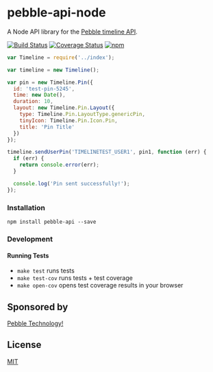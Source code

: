 # pebble-api-node

A Node API library for the [Pebble timeline API](https://developer.getpebble.com/guides/timeline/).

[![Build Status](https://travis-ci.org/pebble/pebble-api-node.svg?branch=master)](https://travis-ci.org/pebble/pebble-api-node)
[![Coverage Status](https://img.shields.io/coveralls/pebble/pebble-api-node.svg)](https://coveralls.io/r/pebble/pebble-api-node)
[![npm](http://img.shields.io/npm/v/pebble-api.svg)](https://www.npmjs.org/package/pebble-api)

```js
var Timeline = require('../index');

var timeline = new Timeline();

var pin = new Timeline.Pin({
  id: 'test-pin-5245',
  time: new Date(),
  duration: 10,
  layout: new Timeline.Pin.Layout({
    type: Timeline.Pin.LayoutType.genericPin,
    tinyIcon: Timeline.Pin.Icon.Pin,
    title: 'Pin Title'
  })
});

timeline.sendUserPin('TIMELINETEST_USER1', pin1, function (err) {
  if (err) {
    return console.error(err);
  }

  console.log('Pin sent successfully!');
});

```

### Installation

```
npm install pebble-api --save
```

### Development

#### Running Tests

- `make test` runs tests
- `make test-cov` runs tests + test coverage
- `make open-cov` opens test coverage results in your browser

## Sponsored by

[Pebble Technology!](https://getpebble.com)

## License

[MIT](./LICENSE)
